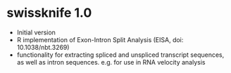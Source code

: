 # swissknife 1.0

* Initial version  
* R implementation of Exon-Intron Split Analysis (EISA, doi: 10.1038/nbt.3269)  
* functionality for extracting spliced and unspliced transcript sequences,
  as well as intron sequences. e.g. for use in RNA velocity analysis
